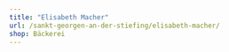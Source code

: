```yaml
---
title: "Elisabeth Macher"
url: /sankt-georgen-an-der-stiefing/elisabeth-macher/
shop: Bäckerei
---
```

